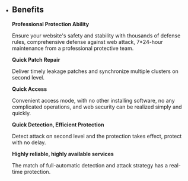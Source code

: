 - ## Benefits

  **Professional Protection Ability**

  Ensure your website's safety and stability with thousands of defense rules, comprehensive defense against web attack, 7*24-hour maintenance from a professional protective team.

  **Quick Patch Repair**

  Deliver timely leakage patches and synchronize multiple clusters on second level.

  **Quick Access**

  Convenient access mode, with no other installing software, no any complicated operations, and web security can be realized simply and quickly.

  **Quick Detection, Efficient Protection**

  Detect attack on second level and the protection takes effect, protect with no delay.

  **Highly reliable, highly available services**

  The match of full-automatic detection and attack strategy has a real-time protection.

   
